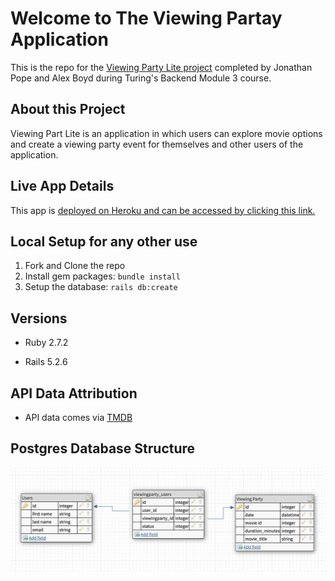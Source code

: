 # Welcome to The Viewing Partay Application 

This is the repo for the [Viewing Party Lite project](https://backend.turing.io/module3/projects/viewing_party_lite) completed by Jonathan Pope and Alex Boyd during Turing's Backend Module 3 course. 

## About this Project

Viewing Part Lite is an application in which users can explore movie options and create a viewing party event for themselves and other users of the application.

## Live App Details 

This app is [deployed on Heroku and can be accessed by clicking this link.](https://viewing-partay.herokuapp.com/)

## Local Setup for any other use

1. Fork and Clone the repo
2. Install gem packages: `bundle install`
3. Setup the database: `rails db:create`

## Versions

- Ruby 2.7.2

- Rails 5.2.6

## API Data Attribution 

* API data comes via [TMDB](https://www.themoviedb.org/)

## Postgres Database Structure 

![](/app/assets/images/database.png)